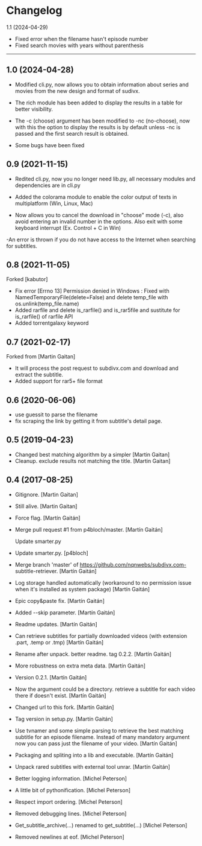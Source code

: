 Changelog
=========
1.1 (2024-04-29)
- Fixed error when the filename hasn't episode number
- Fixed search movies with years without parenthesis

---------------
1.0 (2024-04-28)
---------------
- Modified cli.py, now allows you to obtain information about series and movies from the new design and format of sudivx.

- The rich module has been added to display the results in a table for better visibility.

- The -c (choose) argument has been modified to -nc (no-choose), now with this the option to display the results is by default unless -nc is passed and the first search result is obtained.
- Some bugs have been fixed

0.9 (2021-11-15)
---------------
- Redited cli.py, now you no longer need lib.py, all necessary modules and dependencies are in cli.py

- Added the colorama module to enable the color output of texts in multiplatform (Win, Linux, Mac)

- Now allows you to cancel the download in "choose" mode (-c), also avoid entering an invalid number in the options. Also exit with some keyboard interrupt (Ex. Control + C in Win)

-An error is thrown if you do not have access to the Internet when searching for subtitles.

0.8 (2021-11-05)
----------------
Forked [kabutor]

-  Fix error [Errno 13] Permission denied in Windows :  Fixed  with NamedTemporaryFile(delete=False) and delete temp_file with os.unlink(temp_file.name)
-  Added rarfile  and delete is_rarfile() and is_rar5file  and sustitute for is_rarfile() of rarfile API
-  Added torrentgalaxy keyword

0.7 (2021-02-17)
----------------
Forked from [Martin Gaitan]

- It will process the post request to subdivx.com and download and extract the subtitle.
- Added support for rar5+ file format

0.6 (2020-06-06)
----------------

- use guessit to parse the filename
- fix scraping the link by getting it from subtitle's detail page.


0.5 (2019-04-23)
----------------

- Changed best matching algorithm by a simpler <the one that contains
  more metadata values in description> [Martin Gaitan]
- Cleanup. exclude results not matching the title. [Martin Gaitan]


0.4 (2017-08-25)
----------------
- Gitignore. [Martin Gaitan]
- Still alive. [Martin Gaitan]
- Force flag. [Martín Gaitán]
- Merge pull request #1 from p4bloch/master. [Martín Gaitán]

  Update smarter.py
- Update smarter.py. [p4bloch]
- Merge branch 'master' of https://github.com/nqnwebs/subdivx.com-
  subtitle-retriever. [Martín Gaitán]
- Log storage handled automatically (workaround to no permission issue
  when it's installed as system package) [Martín Gaitán]
- Epic copy&paste fix. [Martín Gaitán]
- Added --skip parameter. [Martín Gaitán]
- Readme updates. [Martín Gaitán]
- Can retrieve subtitles for partially downloaded videos (with extension
  .part, .temp or .tmp) [Martín Gaitán]
- Rename after unpack. better readme. tag 0.2.2. [Martín Gaitán]
- More robustness on extra meta data. [Martín Gaitán]
- Version 0.2.1. [Martín Gaitán]
- Now the argument could be a directory. retrieve a subtitle for each
  video there if doesn't exist. [Martín Gaitán]
- Changed url to this fork. [Martín Gaitán]
- Tag version in setup.py. [Martín Gaitán]
- Use tvnamer and some simple parsing to retrieve the best matching
  subtitle for an episode filename. Instead of many mandatory argument
  now you can pass just the filename of your video. [Martín Gaitán]
- Packaging and spliting into a lib and executable. [Martín Gaitán]
- Unpack rared subtitles with external tool unrar. [Martín Gaitán]
- Better logging information. [Michel Peterson]
- A little bit of pythonification. [Michel Peterson]
- Respect import ordering. [Michel Peterson]
- Removed debugging lines. [Michel Peterson]
- Get_subtitle_archive(...) renamed to get_subtitle(...) [Michel
  Peterson]
- Removed newlines at eof. [Michel Peterson]


